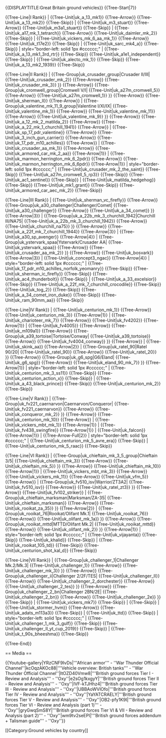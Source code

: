 {{DISPLAYTITLE:Great Britain ground vehicles}}
{{Tree-Start|7}}

{{Tree-Line|I Rank}}
|
{{Tree-Unit|uk_a_13_mk1}}
{{Tree-Arrow}}
{{Tree-Unit|uk_a_13_mk2}}
{{Tree-Skip}}
|
{{Tree-Unit|uk_m3_stuart}}
{{Tree-Arrow}}
{{Tree-Unit|uk_m3a1_stuart}}
{{Tree-Skip}}
|
{{Tree-Unit|uk_a17_mk_1_tetrarch}}
{{Tree-Arrow}}
{{Tree-Unit|uk_daimler_mk_2}}
{{Tree-Skip}}
|
{{Tree-Unit|uk_vickers_mk_6_aa_mk_1}}
{{Tree-Arrow}}
{{Tree-Unit|uk_t17e2}}
{{Tree-Skip}}
|
{{Tree-Unit|uk_sarc_mk4_a}}
{{Tree-Skip}}
| style="border-left: solid 1px #cccccc;" |
{{Tree-Unit|uk_a_13_mk1_3rd_rtr}}
{{Tree-Skip}}
{{Tree-Unit|uk_a1e1_independent}}
{{Tree-Skip}}
|
{{Tree-Unit|uk_alecto_mk_1}}
{{Tree-Skip}}
{{Tree-Unit|uk_a_13_mk2_1939}}
{{Tree-Skip}}

{{Tree-Line|II Rank}}
|
{{Tree-Group|uk_crusader_group|Crusader II/III|
  {{Tree-Unit|uk_crusader_mk_2}}
{{Tree-Arrow}}
{{Tree-Unit|uk_crusader_mk_3}}
}}
{{Tree-Arrow}}
{{Tree-Group|uk_cromwell_group|Cromwell V/I|
  {{Tree-Unit|uk_a27m_cromwell_5}}
{{Tree-Arrow}}
{{Tree-Unit|uk_a27m_cromwell_1}}
}}
{{Tree-Arrow}}
{{Tree-Unit|uk_sherman_II}}
{{Tree-Arrow}}
|
{{Tree-Group|uk_valentine_mk_11_9_group|Valentine I/XI/IX|
  {{Tree-Unit|uk_valentine_mk_1}}
{{Tree-Arrow}}
{{Tree-Unit|uk_valentine_mk_11}}
{{Tree-Arrow}}
{{Tree-Unit|uk_valentine_mk_9}}
}}
{{Tree-Arrow}}
{{Tree-Unit|uk_a_12_mk_2_matilda_2}}
{{Tree-Arrow}}
{{Tree-Unit|uk_a_22_mk_1_churchill_1941}}
{{Tree-Arrow}}
|
{{Tree-Unit|uk_sp_17_pdr_valentine}}
{{Tree-Arrow}}
{{Tree-Unit|uk_3_inch_gun_carrier}}
{{Tree-Arrow}}
{{Tree-Unit|uk_17_pdr_m10_achilles}}
{{Tree-Arrow}}
|
{{Tree-Unit|uk_crusader_aa_mk_1}}
{{Tree-Arrow}}
{{Tree-Unit|uk_armored_car_mk_2_aa}}
{{Tree-Arrow|1}}
|
{{Tree-Unit|uk_marmon_herrington_mk_6_2pdr}}
{{Tree-Arrow}}
{{Tree-Unit|uk_marmon_herrington_mk_6_6pdr}}
{{Tree-Arrow|1}}
| style="border-left: solid 1px #cccccc;" |
{{Tree-Unit|uk_crusader_mk_2_the_saint}}
{{Tree-Skip}}
{{Tree-Unit|uk_a27m_cromwell_5_rp3}}
{{Tree-Skip}}
{{Tree-Unit|uk_ac1_sentinel}}
{{Tree-Skip}}
|
{{Tree-Unit|uk_matilda_hedgehog}}
{{Tree-Skip}}
{{Tree-Unit|uk_mk1_grant}}
{{Tree-Skip}}
{{Tree-Unit|uk_armored_car_aec_mk_2}}
{{Tree-Skip}}

{{Tree-Line|III Rank}}
|
{{Tree-Unit|uk_sherman_vc_firefly}}
{{Tree-Arrow}}
{{Tree-Group|uk_a30_challenger|Challenger/Comet|
  {{Tree-Unit|uk_a30_challenger}}
{{Tree-Arrow}}
{{Tree-Unit|uk_a_34_comet}}
}}
{{Tree-Arrow|3}}
|
{{Tree-Group|uk_a_22b_mk_3_churchill_1942|Churchill III/NA75|
  {{Tree-Unit|uk_a_22b_mk_3_churchill_1942}}
{{Tree-Arrow}}
{{Tree-Unit|uk_churchill_na75}}
}}
{{Tree-Arrow}}
{{Tree-Unit|uk_a_22f_mk_7_churchill_1944}}
{{Tree-Arrow|3}}
|
{{Tree-Unit|uk_a30_sp_avenger}}
{{Tree-Arrow|4}}
|
{{Tree-Group|uk_ystervark_spaa|Ystervark/Crusader AA|
  {{Tree-Unit|uk_ystervark_spaa}}
{{Tree-Arrow}}
{{Tree-Unit|uk_crusader_aa_mk_2}}
}}
{{Tree-Arrow}}
{{Tree-Unit|uk_bosvark}}
{{Tree-Arrow|3}}
|
{{Tree-Unit|uk_concept3_ngac}}
{{Tree-Arrow|4}}
| style="border-left: solid 1px #cccccc;" |
{{Tree-Unit|uk_17_pdr_m10_achilles_norfolk_yeomanry}}
{{Tree-Skip}}
{{Tree-Unit|uk_sherman_ic_firefly}}
{{Tree-Skip}}
{{Tree-Unit|uk_ac4_thunderbolt}}
{{Tree-Skip}}
|
{{Tree-Unit|uk_a_33_excelsior}}
{{Tree-Skip}}
{{Tree-Unit|uk_a_22f_mk_7_churchill_crocodile}}
{{Tree-Skip}}
{{Tree-Unit|uk_tog_2}}
{{Tree-Skip}}
{{Tree-Unit|uk_a_34_comet_iron_duke}}
{{Tree-Skip}}
{{Tree-Unit|uk_ram_90mm_aa}}
{{Tree-Skip}}

{{Tree-Line|IV Rank}}
|
{{Tree-Unit|uk_centurion_mk_1}}
{{Tree-Arrow}}
{{Tree-Unit|uk_centurion_mk_3}}
{{Tree-Arrow|1}}
|
{{Tree-Unit|uk_charioteer_mk_7}}
{{Tree-Arrow}}
{{Tree-Unit|uk_fv4202}}
{{Tree-Arrow|1}}
|
{{Tree-Unit|uk_fv4005}}
{{Tree-Arrow}}
{{Tree-Unit|uk_m109a1}}
{{Tree-Arrow}}
{{Tree-Group|uk_a39_tortoise|Tortoise/Conway|
  {{Tree-Unit|uk_a39_tortoise}}
{{Tree-Arrow}}
{{Tree-Unit|uk_fv4004_conway}}
}}
{{Tree-Arrow}}
|
{{Tree-Unit|uk_skink_aa}}
{{Tree-Arrow|2}}
|
{{Tree-Group|uk_ratel_90|Ratel 90/20|
  {{Tree-Unit|uk_ratel_90}}
{{Tree-Arrow}}
{{Tree-Unit|uk_ratel_20}}
}}
{{Tree-Arrow}}
{{Tree-Group|uk_g6_spg|G6/Eland|
  {{Tree-Unit|uk_g6_spg}}
{{Tree-Arrow}}
{{Tree-Unit|uk_eland_90_mk_7}}
}}
{{Tree-Arrow|1}}
| style="border-left: solid 1px #cccccc;" |
{{Tree-Unit|uk_centurion_mk_3_ss11}}
{{Tree-Skip}}
{{Tree-Unit|uk_centurion_action_x}}
{{Tree-Skip}}
|
{{Tree-Unit|uk_a_43_black_prince}}
{{Tree-Skip}}
{{Tree-Unit|uk_centurion_mk_2}}
{{Tree-Skip}}

{{Tree-Line|V Rank}}
|
{{Tree-Group|uk_fv221_caernarvon|Caernarvon/Conqueror|
  {{Tree-Unit|uk_fv221_caernarvon}}
{{Tree-Arrow}}
{{Tree-Unit|uk_conqueror_mk_2}}
}}
{{Tree-Arrow}}
{{Tree-Unit|uk_centurion_mk_10}}
{{Tree-Arrow}}
|
{{Tree-Unit|uk_vickers_mbt_mk_1}}
{{Tree-Arrow|1}}
|
{{Tree-Unit|uk_fv438_swingfire}}
{{Tree-Arrow|1}}
|
{{Tree-Unit|uk_falcon}}
{{Tree-Arrow|1}}
|
{{Tree-Arrow-Full|2}}
| style="border-left: solid 1px #cccccc;" |
{{Tree-Unit|uk_centurion_mk_5_avre_era}}
{{Tree-Skip}}
|
{{Tree-Unit|uk_centurion_mk_5_raac}}
{{Tree-Skip}}

{{Tree-Line|VI Rank}}
|
{{Tree-Group|uk_chieftain_mk_3_5_group|Chieftain 3/5|
  {{Tree-Unit|uk_chieftain_mk_3}}
{{Tree-Arrow}}
{{Tree-Unit|uk_chieftain_mk_5}}
}}
{{Tree-Arrow}}
{{Tree-Unit|uk_chieftain_mk_10}}
{{Tree-Arrow|1}}
|
{{Tree-Unit|uk_vickers_mbt_mk_3}}
{{Tree-Arrow}}
{{Tree-Unit|uk_vickers_mk_11}}
{{Tree-Arrow}}
{{Tree-Unit|uk_vfm_5}}
{{Tree-Arrow}}
|
{{Tree-Group|uk_fv510_isv|Warrior/ZT3A2|
  {{Tree-Unit|uk_fv510_isv}}
{{Tree-Arrow}}
{{Tree-Unit|uk_ratel_zt3}}
}}
{{Tree-Arrow}}
{{Tree-Unit|uk_fv102_striker}}
|
{{Tree-Group|uk_chieftain_marksman|Marksman/ZA-35|
  {{Tree-Unit|uk_chieftain_marksman}}
{{Tree-Arrow}}
{{Tree-Unit|uk_rooikat_za_35}}
}}
{{Tree-Arrow|2}}
|
{{Tree-Group|uk_rooikat_76|Rooikat/Olifant Mk.1|
  {{Tree-Unit|uk_rooikat_76}}
{{Tree-Arrow}}
{{Tree-Unit|uk_olifant_mk_1a}}
}}
{{Tree-Arrow}}
{{Tree-Group|uk_rooikat_mttd|MTTD/Olifant Mk.2|
  {{Tree-Unit|uk_rooikat_mttd}}
{{Tree-Arrow}}
{{Tree-Unit|uk_olifant_mk_2}}
}}
{{Tree-Arrow|1}}
| style="border-left: solid 1px #cccccc;" |
{{Tree-Unit|uk_vijayanta}}
{{Tree-Skip}}
{{Tree-Unit|uk_khalid}}
{{Tree-Skip}}
|
{{Tree-Unit|uk_rooikat_105_td}}
{{Tree-Skip}}
{{Tree-Unit|uk_centurion_shot_kal_d}}
{{Tree-Skip}}

{{Tree-Line|VII Rank}}
|
{{Tree-Group|uk_challenger_1|Challenger Mk.2/Mk.3|
  {{Tree-Unit|uk_challenger_1}}
{{Tree-Arrow}}
{{Tree-Unit|uk_challenger_mk_3}}
}}
{{Tree-Arrow}}
{{Tree-Group|uk_challenger_ii|Challenger 2/2F/TES|
  {{Tree-Unit|uk_challenger_II}}
{{Tree-Arrow}}
{{Tree-Unit|uk_challenger_2_dorchester}}
{{Tree-Arrow}}
{{Tree-Unit|uk_challenger_2_tes}}
}}
{{Tree-Arrow}}
{{Tree-Group|uk_challenger_2_bn|Challenger 2BN/2E|
  {{Tree-Unit|uk_challenger_2_bn}}
{{Tree-Arrow}}
{{Tree-Unit|uk_challenger_2e}}
}}
{{Tree-Skip}}
|
{{Tree-Unit|uk_vickers_mk7}}
{{Tree-Skip}}
|
{{Tree-Skip}}
|
{{Tree-Unit|uk_stormer_hvm}}
{{Tree-Arrow}}
{{Tree-Unit|uk_adats_m113a3}}
{{Tree-Skip}}
|
{{Tree-Unit|uk_ttd}}
{{Tree-Skip}}
| style="border-left: solid 1px #cccccc;" |
{{Tree-Unit|uk_challenger_1_mk_3_gulf}}
{{Tree-Skip}}
{{Tree-Unit|uk_challenger_II_yt_cup_2019}}
{{Tree-Skip}}
|
{{Tree-Unit|uk_t_90s_bheeshma}}
{{Tree-Skip}}

{{Tree-End}}

== Media ==

<!-- ''Excellent additions to the article would be video guides, screenshots from the game, and photos.'' -->

{{Youtube-gallery|YRzCNF9IvDs|'''African armor''' - ''War Thunder Official Channel''|kcOqzAKOc88|'''Vehicle overview: British tanks'''  - ''War Thunder Official Channel''|ItOZD40Vmw8|'''British ground forces Tier I - Review and Analysis''' - ''Oxy''|e2sOg1kxgyY|'''British ground forces Tier II - Review and Analysis''' - ''Oxy''|IVF-kTJHhz4|'''British ground forces Tier III - Review and Analysis''' - ''Oxy''|UBBAoWVlOfo|'''British ground forces Tier IV - Review and Analysis''' - ''Oxy''|YaYATCRAELY|'''British ground forces Tier V - Review and Analysis''' - ''Oxy''|OB2-pfy1K9I|'''British ground forces Tier VI - Review and Analysis (part 1)''' - ''Oxy''|gryGwqSmS8Y|'''British ground forces Tier VI & VII - Review and Analysis (part 2)''' - ''Oxy''|wm9tv2seEPI|'''British ground forces addendum + Talisman guide''' - ''Oxy''}}

[[Category:Ground vehicles by country]]
